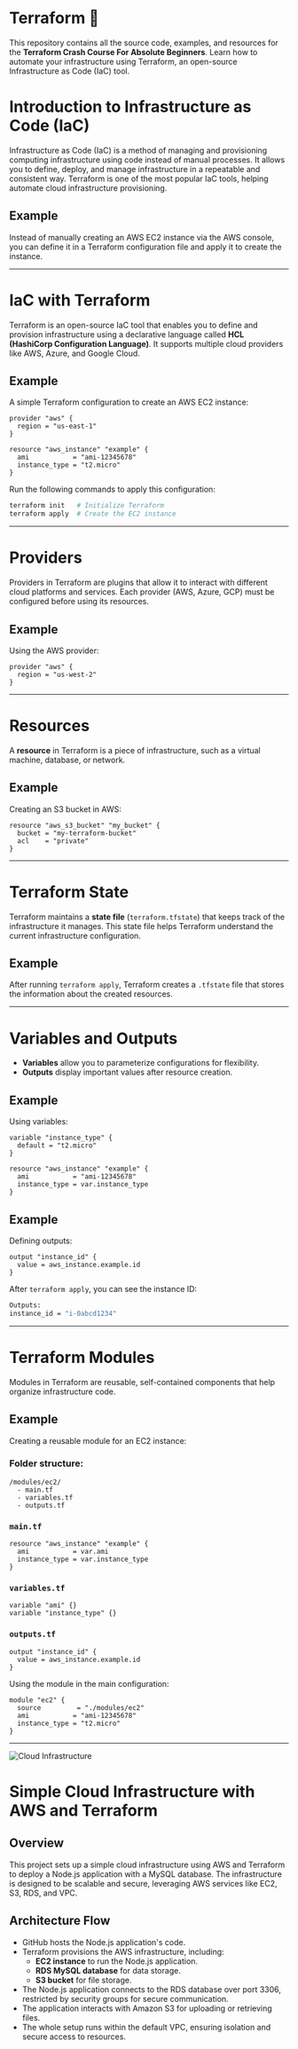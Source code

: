 # Terraform 🚀

This repository contains all the source code, examples, and resources for the **Terraform Crash Course For Absolute Beginners**. Learn how to automate your infrastructure using Terraform, an open-source Infrastructure as Code (IaC) tool.

# Introduction to Infrastructure as Code (IaC)

Infrastructure as Code (IaC) is a method of managing and provisioning computing infrastructure using code instead of manual processes. It allows you to define, deploy, and manage infrastructure in a repeatable and consistent way. Terraform is one of the most popular IaC tools, helping automate cloud infrastructure provisioning.

## Example

Instead of manually creating an AWS EC2 instance via the AWS console, you can define it in a Terraform configuration file and apply it to create the instance.

---

# IaC with Terraform

Terraform is an open-source IaC tool that enables you to define and provision infrastructure using a declarative language called **HCL (HashiCorp Configuration Language)**. It supports multiple cloud providers like AWS, Azure, and Google Cloud.

## Example

A simple Terraform configuration to create an AWS EC2 instance:

```hcl
provider "aws" {
  region = "us-east-1"
}

resource "aws_instance" "example" {
  ami           = "ami-12345678"
  instance_type = "t2.micro"
}
```

Run the following commands to apply this configuration:

```sh
terraform init   # Initialize Terraform
terraform apply  # Create the EC2 instance
```

---

# Providers

Providers in Terraform are plugins that allow it to interact with different cloud platforms and services. Each provider (AWS, Azure, GCP) must be configured before using its resources.

## Example

Using the AWS provider:

```hcl
provider "aws" {
  region = "us-west-2"
}
```

---

# Resources

A **resource** in Terraform is a piece of infrastructure, such as a virtual machine, database, or network.

## Example

Creating an S3 bucket in AWS:

```hcl
resource "aws_s3_bucket" "my_bucket" {
  bucket = "my-terraform-bucket"
  acl    = "private"
}
```

---

# Terraform State

Terraform maintains a **state file** (`terraform.tfstate`) that keeps track of the infrastructure it manages. This state file helps Terraform understand the current infrastructure configuration.

## Example

After running `terraform apply`, Terraform creates a `.tfstate` file that stores the information about the created resources.

---

# Variables and Outputs

- **Variables** allow you to parameterize configurations for flexibility.
- **Outputs** display important values after resource creation.

## Example

Using variables:

```hcl
variable "instance_type" {
  default = "t2.micro"
}

resource "aws_instance" "example" {
  ami           = "ami-12345678"
  instance_type = var.instance_type
}
```

## Example

Defining outputs:

```hcl
output "instance_id" {
  value = aws_instance.example.id
}
```

After `terraform apply`, you can see the instance ID:

```sh
Outputs:
instance_id = "i-0abcd1234"
```

---

# Terraform Modules

Modules in Terraform are reusable, self-contained components that help organize infrastructure code.

## Example

Creating a reusable module for an EC2 instance:

### Folder structure:

```
/modules/ec2/
  - main.tf
  - variables.tf
  - outputs.tf
```

### `main.tf`

```hcl
resource "aws_instance" "example" {
  ami           = var.ami
  instance_type = var.instance_type
}
```

### `variables.tf`

```hcl
variable "ami" {}
variable "instance_type" {}
```

### `outputs.tf`

```hcl
output "instance_id" {
  value = aws_instance.example.id
}
```

Using the module in the main configuration:

```hcl
module "ec2" {
  source         = "./modules/ec2"
  ami           = "ami-12345678"
  instance_type = "t2.micro"
}
```

---

![Cloud Infrastructure](docs/tf.png)

# Simple Cloud Infrastructure with AWS and Terraform

## Overview

This project sets up a simple cloud infrastructure using AWS and Terraform to deploy a Node.js application with a MySQL database. The infrastructure is designed to be scalable and secure, leveraging AWS services like EC2, S3, RDS, and VPC.

## Architecture Flow

- GitHub hosts the Node.js application's code.
- Terraform provisions the AWS infrastructure, including:
  - **EC2 instance** to run the Node.js application.
  - **RDS MySQL database** for data storage.
  - **S3 bucket** for file storage.
- The Node.js application connects to the RDS database over port 3306, restricted by security groups for secure communication.
- The application interacts with Amazon S3 for uploading or retrieving files.
- The whole setup runs within the default VPC, ensuring isolation and secure access to resources.
